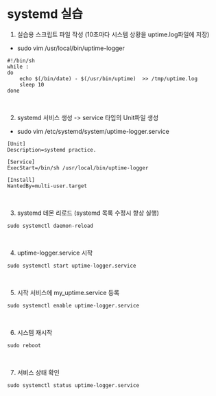 # systemd 실습 
1. 실습용 스크립트 파일 작성 (10초마다 시스템 상황을 uptime.log파일에 저장)
+ sudo vim /usr/local/bin/uptime-logger
```
#!/bin/sh
while :
do
    echo $(/bin/date) - $(/usr/bin/uptime)  >> /tmp/uptime.log
    sleep 10
done
```

<br/>

2. systemd 서비스 생성 -> service 타입의 Unit파일 생성
+ sudo vim /etc/systemd/system/uptime-logger.service 
```
[Unit]
Description=systemd practice.

[Service]
ExecStart=/bin/sh /usr/local/bin/uptime-logger

[Install]
WantedBy=multi-user.target
```

<br/>

3. systemd 데몬 리로드 (systemd 목록 수정시 항상 실행)
```
sudo systemctl daemon-reload
```
<br/>

4. uptime-logger.service 시작
```
sudo systemctl start uptime-logger.service
```
<br/>

5. 시작 서비스에 my_uptime.service 등록 
```
sudo systemctl enable uptime-logger.service
```
<br/>

6. 시스템 재시작
```
sudo reboot
```
<br/>

7. 서비스 상태 확인
```
sudo systemctl status uptime-logger.service
```
